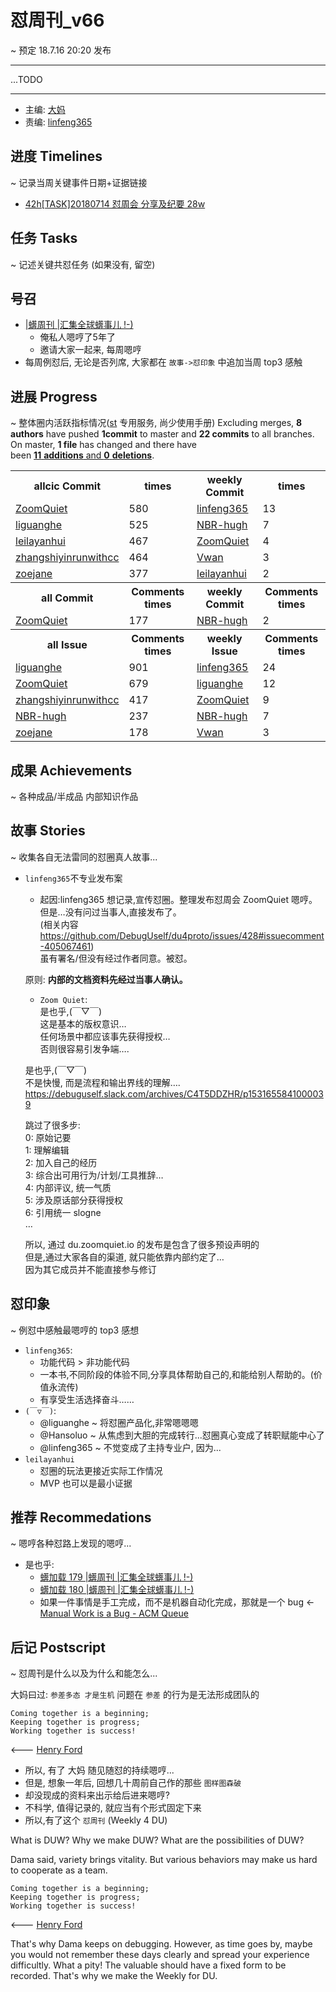 # 怼周刊_v66
~ 预定 18.7.16 20:20 发布

-----------------------------------------

...TODO


-----------------------------------------

- 主编: [大妈](http://du.zoomquiet.io/2014-02/ac0-zq/)
- 责编: [linfeng365](http://linfeng365.com/)


## 进度 Timelines
~ 记录当周关键事件日期+证据链接

- [42h[TASK]20180714 怼周会 分享及纪要 28w](https://github.com/DebugUself/du4proto/issues/427)

## 任务 Tasks
~ 记述关键共怼任务 (如果没有, 留空)

## 号召

- [|蠎周刊 |汇集全球蠎事儿 !-)](http://weekly.pychina.org/archives.html)
    + 俺私人嗯哼了5年了
    + 邀请大家一起来, 每周嗯哼
- 每周例怼后, 无论是否列席, 大家都在 `故事->怼印象` 中追加当周 top3 感触



## 进展 Progress
~ 整体圈内活跃指标情况([st](https://github.com/DebugUself/du4proto/tree/DU_tools/st) 专用服务, 尚少使用手册)
Excluding merges, **8 authors** have pushed **1commit** to master and **22 commits** to all branches. On master, **1 file** has changed and there have been [**11** **additions** and **0** **deletions**](https://github.com/DebugUself/du4proto/compare/master@%7B1531054378%7D...master).

<table><tr><th>allcic Commit</th><th> times</th><th>weekly Commit</th><th> times</th></tr><tr><td><a href='http://github.com/ZoomQuiet'>ZoomQuiet</a></td><td>580</td><td><a href='http://github.com/linfeng365'>linfeng365</a></td><td>13</td><tr><td><a href='http://github.com/liguanghe'>liguanghe</a></td><td>525</td><td><a href='http://github.com/NBR-hugh'>NBR-hugh</a></td><td>7</td><tr><td><a href='http://github.com/leilayanhui'>leilayanhui</a></td><td>467</td><td><a href='http://github.com/ZoomQuiet'>ZoomQuiet</a></td><td>4</td><tr><td><a href='http://github.com/zhangshiyinrunwithcc'>zhangshiyinrunwithcc</a></td><td>464</td><td><a href='http://github.com/Vwan'>Vwan</a></td><td>3</td><tr><td><a href='http://github.com/zoejane'>zoejane</a></td><td>377</td><td><a href='http://github.com/leilayanhui'>leilayanhui</a></td><td>2</td><tr><th>all Commit</th><th>Comments times</th><th>weekly Commit</th><th>Comments times</th></tr><tr><td><a href='http://github.com/ZoomQuiet'>ZoomQuiet</a></td><td>177</td><td><a href='http://github.com/NBR-hugh'>NBR-hugh</a></td><td>2</td><tr><th>all Issue</th><th>Comments times</th><th>weekly Issue</th><th>Comments times</th></tr><tr><td><a href='http://github.com/liguanghe'>liguanghe</a></td><td>901</td><td><a href='http://github.com/linfeng365'>linfeng365</a></td><td>24</td><tr><td><a href='http://github.com/ZoomQuiet'>ZoomQuiet</a></td><td>679</td><td><a href='http://github.com/liguanghe'>liguanghe</a></td><td>12</td><tr><td><a href='http://github.com/zhangshiyinrunwithcc'>zhangshiyinrunwithcc</a></td><td>417</td><td><a href='http://github.com/ZoomQuiet'>ZoomQuiet</a></td><td>9</td><tr><td><a href='http://github.com/NBR-hugh'>NBR-hugh</a></td><td>237</td><td><a href='http://github.com/NBR-hugh'>NBR-hugh</a></td><td>7</td><tr><td><a href='http://github.com/zoejane'>zoejane</a></td><td>178</td><td><a href='http://github.com/Vwan'>Vwan</a></td><td>3</td></table>
    


## 成果 Achievements
~ 各种成品/半成品 内部知识作品


## 故事 Stories
~ 收集各自无法雷同的怼圈真人故事...

- `linfeng365`不专业发布案  
    + 起因:linfeng365 想记录,宣传怼圈。整理发布怼周会 ZoomQuiet 嗯哼。但是…没有问过当事人,直接发布了。  
    (相关内容 https://github.com/DebugUself/du4proto/issues/428#issuecomment-405067461)  
    虽有署名/但没有经过作者同意。被怼。  

    原则: **内部的文档资料先经过当事人确认。**  
    + `Zoom Quiet`:  
     是也乎,(￣▽￣)  
     这是基本的版权意识…  
     任何场景中都应该事先获得授权…  
     否则很容易引发争端….  
       
     是也乎,(￣▽￣)  
     不是快慢, 而是流程和输出界线的理解….  
     https://debuguself.slack.com/archives/C4T5DDZHR/p1531655841000039  
        
     跳过了很多步:  
     0: 原始记要  
     1: 理解编辑  
     2: 加入自己的经历  
     3: 综合出可用行为/计划/工具推辞…  
     4: 内部评议, 统一气质  
     5: 涉及原话部分获得授权  
     6: 引用统一 slogne  
     …  
     
     所以, 通过 du.zoomquiet.io 的发布是包含了很多预设声明的  
     但是,通过大家各自的渠道, 就只能依靠内部约定了…  
     因为其它成员并不能直接参与修订  



## 怼印象
~ 例怼中感触最嗯哼的 top3 感想

- `linfeng365`:
    + 功能代码 > 非功能代码
    + 一本书,不同阶段的体验不同,分享具体帮助自己的,和能给别人帮助的。(价值永流传)
    + 有享受生活选择奋斗……
- `(￣▽￣)`:
    + @liguanghe ~ 将怼圈产品化,非常嗯嗯嗯
    + @Hansoluo ~ 从焦虑到大胆的完成转行...怼圈真心变成了转职赋能中心了
    + @linfeng365 ~ 不觉变成了主持专业户, 因为...
- `leilayanhui`
    + 怼圈的玩法更接近实际工作情况
    + MVP 也可以是最小证据



## 推荐 Recommedations
~ 嗯哼各种怼路上发现的嗯哼...

- 是也乎:
    + [蠎加载 179 |蠎周刊 |汇集全球蠎事儿 !-)](http://weekly.pychina.org/importpython/importpython-179.html)
    + [蠎加载 180 |蠎周刊 |汇集全球蠎事儿 !-)](http://weekly.pychina.org/importpython/importpython-180.html)
    + 如果一件事情是手工完成，而不是机器自动化完成，那就是一个 bug <- [Manual Work is a Bug - ACM Queue](https://queue.acm.org/detail.cfm?id=3197520) 


## 后记 Postscript
~ 怼周刊是什么以及为什么和能怎么...

大妈曰过: `参差多态 才是生机`
问题在 `参差` 的行为是无法形成团队的

    Coming together is a beginning; 
    Keeping together is progress; 
    Working together is success!

<--- [Henry Ford](https://www.brainyquote.com/quotes/quotes/h/henryford121997.html)

- 所以, 有了 大妈 随见随怼的持续嗯哼...
- 但是, 想象一年后, 回想几十周前自己作的那些 `图样图森破` 
- 却没现成的资料来出示给后进来嗯哼?
- 不科学, 值得记录的, 就应当有个形式固定下来
- 所以,有了这个 `怼周刊` (Weekly 4 DU)

What is DUW?
Why we make DUW?
What are the possibilities of DUW?

Dama said, variety brings vitality.
But various behaviors may make us hard to cooperate as a team.

    Coming together is a beginning; 
    Keeping together is progress; 
    Working together is success!

<--- [Henry Ford](https://www.brainyquote.com/quotes/quotes/h/henryford121997.html)

That's why Dama keeps on debugging.
However, as time goes by, maybe you would not remember these days clearly and spread your experience difficultly.
What a pity!
The valuable should have a fixed form to be recorded.
That's why we make the Weekly for DU.



